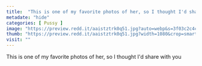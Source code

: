 ```yaml
---
title:  "This is one of my favorite photos of her, so I thought I'd share with you"
metadate: "hide"
categories: [ Pussy ]
image: "https://preview.redd.it/aaistztrk0q51.jpg?auto=webp&s=3f03c2c4c46504d0896f9f02d82cf4c3ef0cf0ec"
thumb: "https://preview.redd.it/aaistztrk0q51.jpg?width=1080&crop=smart&auto=webp&s=ad9e9a25eeceaeb5b4f2576628c4b98d338e7baa"
visit: ""
---
```

This is one of my favorite photos of her, so I thought I'd share with you
